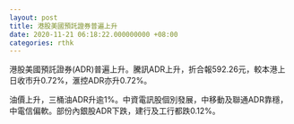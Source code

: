 ```yaml
---
layout: post
title: 港股美國預託證券普遍上升
date: 2020-11-21 06:18:22.000000000 +08:00
categories: rthk
---
```


港股美國預託證券(ADR)普遍上升。騰訊ADR上升，折合報592.26元，較本港上日收市升0.72%，滙控ADR亦升0.72%。

油價上升，三桶油ADR升逾1%。中資電訊股個別發展，中移動及聯通ADR靠穩，中電信偏軟。部份內銀股ADR下跌，建行及工行都跌0.12%。
